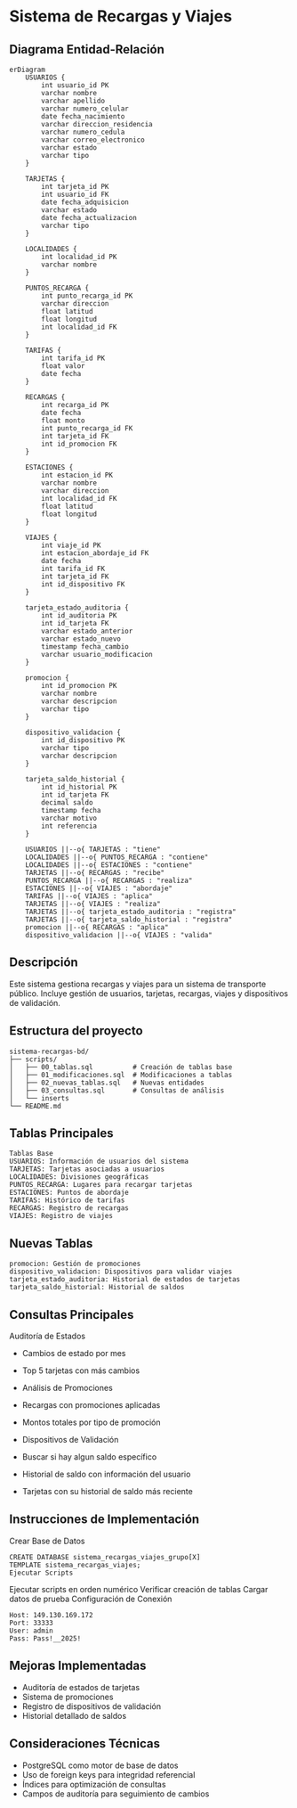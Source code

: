 # Sistema de Recargas y Viajes

## Diagrama Entidad-Relación

```mermaid
erDiagram
    USUARIOS {
        int usuario_id PK
        varchar nombre
        varchar apellido
        varchar numero_celular
        date fecha_nacimiento
        varchar direccion_residencia
        varchar numero_cedula
        varchar correo_electronico
        varchar estado
        varchar tipo
    }

    TARJETAS {
        int tarjeta_id PK
        int usuario_id FK
        date fecha_adquisicion
        varchar estado
        date fecha_actualizacion
        varchar tipo
    }

    LOCALIDADES {
        int localidad_id PK
        varchar nombre
    }

    PUNTOS_RECARGA {
        int punto_recarga_id PK
        varchar direccion
        float latitud
        float longitud
        int localidad_id FK
    }

    TARIFAS {
        int tarifa_id PK
        float valor
        date fecha
    }

    RECARGAS {
        int recarga_id PK
        date fecha
        float monto
        int punto_recarga_id FK
        int tarjeta_id FK
        int id_promocion FK
    }

    ESTACIONES {
        int estacion_id PK
        varchar nombre
        varchar direccion
        int localidad_id FK
        float latitud
        float longitud
    }

    VIAJES {
        int viaje_id PK
        int estacion_abordaje_id FK
        date fecha
        int tarifa_id FK
        int tarjeta_id FK
        int id_dispositivo FK
    }

    tarjeta_estado_auditoria {
        int id_auditoria PK
        int id_tarjeta FK
        varchar estado_anterior
        varchar estado_nuevo
        timestamp fecha_cambio
        varchar usuario_modificacion
    }

    promocion {
        int id_promocion PK
        varchar nombre
        varchar descripcion
        varchar tipo
    }

    dispositivo_validacion {
        int id_dispositivo PK
        varchar tipo
        varchar descripcion
    }

    tarjeta_saldo_historial {
        int id_historial PK
        int id_tarjeta FK
        decimal saldo
        timestamp fecha
        varchar motivo
        int referencia
    }

    USUARIOS ||--o{ TARJETAS : "tiene"
    LOCALIDADES ||--o{ PUNTOS_RECARGA : "contiene"
    LOCALIDADES ||--o{ ESTACIONES : "contiene"
    TARJETAS ||--o{ RECARGAS : "recibe"
    PUNTOS_RECARGA ||--o{ RECARGAS : "realiza"
    ESTACIONES ||--o{ VIAJES : "abordaje"
    TARIFAS ||--o{ VIAJES : "aplica"
    TARJETAS ||--o{ VIAJES : "realiza"
    TARJETAS ||--o{ tarjeta_estado_auditoria : "registra"
    TARJETAS ||--o{ tarjeta_saldo_historial : "registra"
    promocion ||--o{ RECARGAS : "aplica"
    dispositivo_validacion ||--o{ VIAJES : "valida"
```

## Descripción

Este sistema gestiona recargas y viajes para un sistema de transporte público. Incluye gestión de usuarios, tarjetas, recargas, viajes y dispositivos de validación.

## Estructura del proyecto


```
sistema-recargas-bd/
├── scripts/
│   ├── 00_tablas.sql          # Creación de tablas base
│   ├── 01_modificaciones.sql  # Modificaciones a tablas
│   ├── 02_nuevas_tablas.sql   # Nuevas entidades
│   ├── 03_consultas.sql       # Consultas de análisis
│   └── inserts
└── README.md
```

## Tablas Principales
```
Tablas Base
USUARIOS: Información de usuarios del sistema
TARJETAS: Tarjetas asociadas a usuarios
LOCALIDADES: Divisiones geográficas
PUNTOS_RECARGA: Lugares para recargar tarjetas
ESTACIONES: Puntos de abordaje
TARIFAS: Histórico de tarifas
RECARGAS: Registro de recargas
VIAJES: Registro de viajes
```
## Nuevas Tablas
```
promocion: Gestión de promociones
dispositivo_validacion: Dispositivos para validar viajes
tarjeta_estado_auditoria: Historial de estados de tarjetas
tarjeta_saldo_historial: Historial de saldos
```
## Consultas Principales
Auditoría de Estados

- Cambios de estado por mes
- Top 5 tarjetas con más cambios
- Análisis de Promociones

- Recargas con promociones aplicadas
- Montos totales por tipo de promoción
- Dispositivos de Validación

- Buscar si hay algun saldo específico
- Historial de saldo con información del usuario
- Tarjetas con su historial de saldo más reciente

## Instrucciones de Implementación
Crear Base de Datos
```
CREATE DATABASE sistema_recargas_viajes_grupo[X] 
TEMPLATE sistema_recargas_viajes;
Ejecutar Scripts
```
Ejecutar scripts en orden numérico
Verificar creación de tablas
Cargar datos de prueba
Configuración de Conexión
```
Host: 149.130.169.172
Port: 33333
User: admin
Pass: Pass!__2025!
```
## Mejoras Implementadas
- Auditoría de estados de tarjetas
- Sistema de promociones
- Registro de dispositivos de validación
- Historial detallado de saldos
## Consideraciones Técnicas
- PostgreSQL como motor de base de datos
- Uso de foreign keys para integridad referencial
- Índices para optimización de consultas
- Campos de auditoría para seguimiento de cambios
